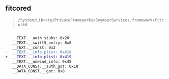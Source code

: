 ## fitcored

> `/System/Library/PrivateFrameworks/SeymourServices.framework/fitcored`

```diff

   __TEXT.__auth_stubs: 0x20
   __TEXT.__swift5_entry: 0x8
   __TEXT.__const: 0x2
-  __TEXT.__info_plist: 0x41d
+  __TEXT.__info_plist: 0x419
   __TEXT.__unwind_info: 0x48
   __DATA_CONST.__auth_got: 0x10
   __DATA_CONST.__got: 0x8

```
